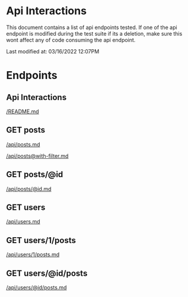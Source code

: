 # Api Interactions

This document contains a list of api endpoints tested.
If one of the api endpoint is modified during the test suite if its a deletion,
make sure this wont affect any of code consuming the api endpoint.

Last modified at: 03/16/2022 12:07PM


# Endpoints

## Api Interactions

[/README.md](README.md)

## GET posts

[/api/posts.md](api/posts.md)

[/api/posts@with-filter.md](api/posts@with-filter.md)

## GET posts/@id

[/api/posts/@id.md](api/posts/@id.md)

## GET users

[/api/users.md](api/users.md)

## GET users/1/posts

[/api/users/1/posts.md](api/users/1/posts.md)

## GET users/@id/posts

[/api/users/@id/posts.md](api/users/@id/posts.md)
